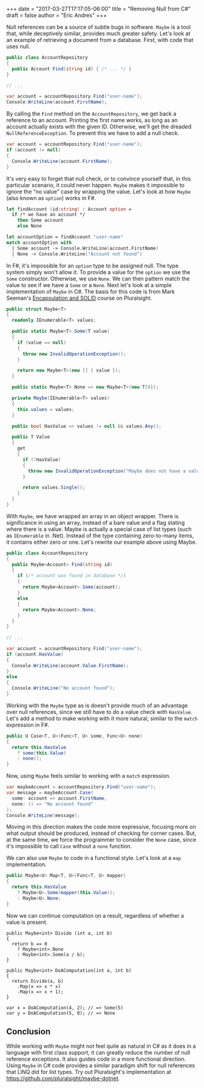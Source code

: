 +++
date = "2017-03-27T17:17:05-06:00"
title = "Removing Null from C#"
draft = false
author = "Eric Andres"
+++

Null references can be a source of subtle bugs in software. `Maybe` is a tool that, while deceptively similar, provides
much greater safety. Let's look at an example of retrieving a document from a database. First, with code that uses null.

<!--more-->

```csharp
public class AccountRepository
{
  public Account Find(string id) { /* ... */ }
}

// ...

var account = accountRepository.Find("user-name");
Console.WriteLine(account.FirstName);
```

By calling the `Find` method on the `AccountRepository`, we get back a reference to an account. Printing the first name works, as long as an account actually exists with the given ID. Otherwise, we'll get the dreaded `NullReferenceException`. To prevent this we
have to add a null check.

```csharp
var account = accountRepository.Find("user-name");
if (account != null) 
{
  Console.WriteLine(account.FirstName);
}
```

It's very easy to forget that null check, or to convince yourself that, in this particular scenario, it could never
happen. `Maybe` makes it impossible to ignore the "no value" case by wrapping the value. Let's look at how `Maybe` (also known as `option`) works in F#.

```fsharp
let findAccount (id:string) : Account option = 
  if /* we have an account */
    then Some account
    else None

let accountOption = findAccount "user-name"
match accountOption with
  | Some account -> Console.WriteLine(account.FirstName)
  | None -> Console.WriteLine("Account not found")
```

In F#, it's impossible for an `option` type to be assigned null. The type system simply won't allow it. To provide a value for the `option` we use the `Some` constructor. Otherwise, we use `None`. We can then pattern match the value to see if we have a `Some` or a `None`. Next let's look at a simple implementation of `Maybe` in C#. The basis for this code is from Mark Seeman's [Encapsulation and SOLID](https://app.pluralsight.com/player?course=encapsulation-solid&author=mark-seemann&name=encapsulation-solid-m2-encapsulation&clip=18&mode=live) course on Pluralsight.

```csharp
public struct Maybe<T>
{
  readonly IEnumerable<T> values;

  public static Maybe<T> Some(T value)
  {
    if (value == null)
    {
      throw new InvalidOperationException();
    }

    return new Maybe<T>(new [] { value });
  }

  public static Maybe<T> None => new Maybe<T>(new T[0]);

  private Maybe(IEnumerable<T> values)
  {
    this.values = values;
  }

  public bool HasValue => values != null && values.Any();

  public T Value
  {
    get
    {
      if (!HasValue)
      {
        throw new InvalidOperationException("Maybe does not have a value");
      }

      return values.Single();
    }
  }
}
```

With `Maybe`, we have wrapped an array in an object wrapper. There is significance in using an array, instead of a bare
value and a flag stating where there is a value. Maybe is actually a special case of list types (such as `IEnumerable`
in .Net). Instead of the type containing zero-to-many items, it contains either zero or one. Let's rewrite our example
above using Maybe.

```csharp
public class AccountRepository
{
  public Maybe<Account> Find(string id) 
  {
    if (/* account was found in database */) 
    {
      return Maybe<Account>.Some(account);
    }
    else
    {
      return Maybe<Account>.None;
    }
  }
}

// ...

var account = accountRepository.Find("user-name");
if (account.HasValue) 
{
  Console.WriteLine(account.Value.FirstName);
}
else
{
  Console.WriteLine("No account found");
}
```

Working with the `Maybe` type as is doesn't provide much of an advantage over null references, since we still have to do a value check
with `HasValue`. Let's add a method to make working with it more natural, similar to the `match` expression in F#.

```csharp
public U Case<T, U>(Func<T, U> some, Func<U> none)
{
  return this.HasValue
    ? some(this.Value)
    : none();
}
```

Now, using `Maybe` feels similar to working with a `match` expression.

```csharp
var maybeAccount = accountRepository.Find("user-name");
var message = maybeAccount.Case(
  some: account => account.FirstName,
  none: () => "No account found"
);
Console.WriteLine(message);
```

Moving in this direction makes the code more expressive, focusing more on what output should be produced, instead of checking
for corner cases. But, at the same time, we force the programmer to consider the `None` case, since it's impossible to
call `Case` without a `none` function.

We can also use `Maybe` to code in a functional style. Let's look at a `map` implementation.

```csharp
public Maybe<U> Map<T, U>(Func<T, U> mapper)
{
  return this.HasValue 
    ? Maybe<U>.Some(mapper(this.Value));
    : Maybe<U>.None;
}
```

Now we can continue computation on a result, regardless of whether a value is present.

```
public Maybe<int> Divide (int a, int b)
{
  return b == 0
    ? Maybe<int>.None
    : Maybe<int>.Some(a / b);
}

public Maybe<int> DoAComputation(int a, int b)
{
  return Divide(a, b)
    .Map(x => x * x)
    .Map(x => x + 1);
}

var x = DoAComputation(4, 2); // => Some(5)
var y = DoAComputation(5, 0); // => None
```

## Conclusion

While working with `Maybe` might not feel quite as natural in C# as it does in a language with first class support, it
can greatly reduce the number of null reference exceptions. It also guides code in a more functional direction. Using
`Maybe` in C# code provides a similar paradigm shift for null references that LINQ did for list types. Try out
Pluralsight's implementation at https://github.com/pluralsight/maybe-dotnet.


